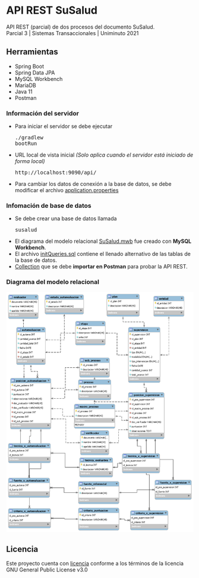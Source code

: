 # API REST SuSalud

API REST (parcial) de dos procesos del documento SuSalud.\
Parcial 3 | Sistemas Transaccionales | Uniminuto 2021

Herramientas
---------------
- Spring Boot
- Spring Data JPA
- MySQL Workbench
- MariaDB
- Java 11
- Postman

### Información del servidor
- Para iniciar el servidor se debe ejecutar <pre>./gradlew bootRun</pre>
- URL local de vista inicial _(Solo aplica cuando el servidor está iniciado de forma local)_ <pre>http://localhost:9090/api/</pre>
- Para cambiar los datos de conexión a la base de datos, se debe modificar el archivo [application.properties](./src/main/resources/application.properties)

### Infomación de base de datos
- Se debe crear una base de datos llamada <pre>susalud</pre>
- El diagrama del modelo relacional [SuSalud.mwb](docs/db/SuSalud.mwb) fue creado con **MySQL Workbench**.
- El archivo [initQueries.sql](docs/db/initQueries.sql) contiene el llenado alternativo de las tablas de la base de datos. 
- [Collection](./docs/SuSalud.postman_collection.json) que se debe **importar en Postman** para probar la API REST.

### Diagrama del modelo relacional
![Diagrama modelo relacional](docs/db/SuSalud.png)

## Licencia
Este proyecto cuenta con [licencia](LICENSE) conforme a los términos de la licencia GNU General Public License v3.0
